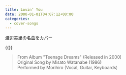 ```yaml
---
title: Lovin’ You
date: 2000-01-01T04:07:12+00:00
categories:
  - cover-songs
---
```

渡辺美里の名曲をカバー
<!--more-->

{{<youtube LhQSnZ_SEl0>}}

 
> From Album "Teenage Dreams" (Released in 2000)  
> Original Song by Misato Watanabe (1986)  
> Performed by Morihiro (Vocal, Guitar, Keyboards)

